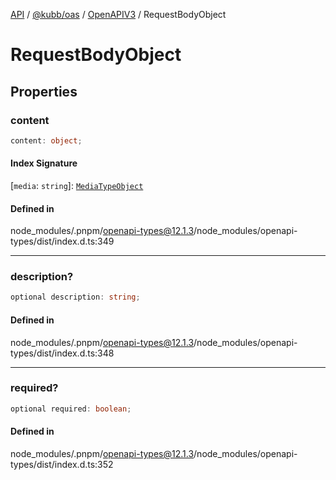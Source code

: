 [API](../../../../../packages.md) / [@kubb/oas](../../../index.md) / [OpenAPIV3](../index.md) / RequestBodyObject

# RequestBodyObject

## Properties

### content

```ts
content: object;
```

#### Index Signature

 \[`media`: `string`\]: [`MediaTypeObject`](MediaTypeObject.md)

#### Defined in

node\_modules/.pnpm/openapi-types@12.1.3/node\_modules/openapi-types/dist/index.d.ts:349

***

### description?

```ts
optional description: string;
```

#### Defined in

node\_modules/.pnpm/openapi-types@12.1.3/node\_modules/openapi-types/dist/index.d.ts:348

***

### required?

```ts
optional required: boolean;
```

#### Defined in

node\_modules/.pnpm/openapi-types@12.1.3/node\_modules/openapi-types/dist/index.d.ts:352
